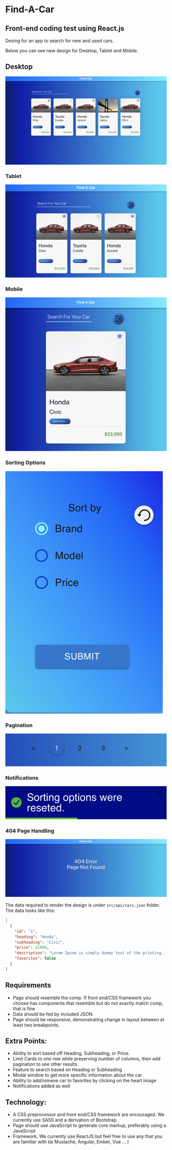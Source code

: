 # Find-A-Car

## Front-end coding test using React.js

Desing for an app to search for new and used cars.

Below you can see new design for Desktop, Tablet and Mobile.

## Desktop

![ProductListDesktop](./docs/Desktop.png)

### Tablet

![ProductListDesktop](./docs/Tablet.png)

### Mobile

![ProductListDesktop](./docs/Mobile.png)

### Sorting Options

![ProductListDesktop](./docs/SortingOptions.png)

### Pagination

![ProductListDesktop](./docs/Pagination.png)

### Notifications

![ProductListDesktop](./docs/Notifications.png)

### 404 Page Handling

![ProductListDesktop](./docs/404Page.png)

The data required to render the design is under `src/api/cars.json` folder. The
data looks like this:

```json
[
  {
    "id": "1",
    "heading": "Honda",
    "subheading": "Civic",
    "price": 22000,
    "description": "Lorem Ipsum is simply dummy text of the printing...",
    "favorites": false
  }
]
```

## Requirements

- Page should resemble the comp. If front end/CSS framework you choose has
  components that resemble but do not exactly match comp, that is fine
- Data should be fed by included JSON.
- Page should be responsive, demonstrating change in layout between at least two
  breakpoints.

## Extra Points:

- Ability to sort based off Heading, Subheading, or Price.
- Limit Cards to one row while preserving number of columns, then add pagination
  to see other results.
- Feature to search based on Heading or Subheading
- Modal window to get more specific information about the car
- Ability to add/romeve car to favorites by clicking on the heart image
- Notifications added as well

## Technology:

- A CSS preprocessor and front end/CSS framework are encouraged. We currently
  use SASS and a derivation of Bootstrap.
- Page should use JavaScript to generate core markup, preferably using a
  JavaScript
- Framework. We currently use ReactJS but feel free to use any that you are
  familiar with (ie Mustache, Angular, Ember, Vue … )
